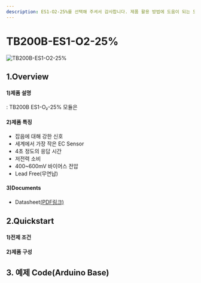```yaml
---
description: ES1-O2-25%를 선택해 주셔서 감사합니다. 제품 활용 방법에 도움이 되는 모든 문서를 제공하였습니다.
---
```


# TB200B-ES1-O2-25%

![TB200B-ES1-O2-25%](../../.gitbook/assets/TB200B\_250x250png.png)

## 1.Overview

#### 1)제품 설명

: TB200B ES1-O₂-25% 모듈은 

#### 2)제품 특징

* 잡음에 대해 강한 신호
* 세계에서 가장 작은 EC Sensor
* 4초 정도의 응답 시간
* 저전력 소비
* 400\~600mV 바이어스 전압
* Lead Free(무연납)

#### 3)Documents

* Datasheet[(PDF링크)](https://ecsense.com/wp-content/uploads/2021/03/TB200B-O2-25-01Technical-Specification\_V1.0\_20200416.pdf)

## 2.Quickstart

#### 1)전제 조건

#### 2)제품 구성

## 3. 예제 Code(Arduino Base)
